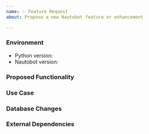 ```yaml
---
name: ✨ Feature Request
about: Propose a new Nautobot feature or enhancement

---
```


<!--
    NOTE: IF YOUR ISSUE DOES NOT FOLLOW THIS TEMPLATE, IT WILL BE CLOSED.

    This form is only for proposing specific new features or enhancements.
    If you have a general idea or question, please start a discussion instead:
    https://github.com/nautobot/nautobot/discussions

    NOTE: Due to an excessive backlog of feature requests, we are not currently
    accepting any proposals which significantly extend Nautobot's feature scope.

    Please describe the environment in which you are running Nautobot. Be sure
    that you are running an unmodified instance of the latest stable release
    before submitting a bug report.
-->
### Environment
* Python version:
* Nautobot version:

<!--
    Describe in detail the new functionality you are proposing. Include any
    specific changes to work flows, data models, or the user interface.
-->
### Proposed Functionality


<!--
    Convey an example use case for your proposed feature. Write from the
    perspective of a Nautobot user who would benefit from the proposed
    functionality and describe how.
--->
### Use Case


<!--
    Note any changes to the database schema necessary to support the new
    feature. For example, does the proposal require adding a new model or
    field? (Not all new features require database changes.)
--->
### Database Changes


<!--
    List any new dependencies on external libraries or services that this new
    feature would introduce. For example, does the proposal require the
    installation of a new Python package? (Not all new features introduce new
    dependencies.)
-->
### External Dependencies
